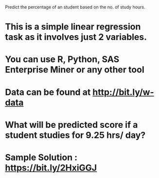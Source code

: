  Predict the percentage of an student based on the no. of study hours.
# This is a simple linear regression task as it involves just 2 variables.
# You can use R, Python, SAS Enterprise Miner or any other tool
# Data can be found at http://bit.ly/w-data
# What will be predicted score if a student studies for 9.25 hrs/ day?
# Sample Solution : https://bit.ly/2HxiGGJ

